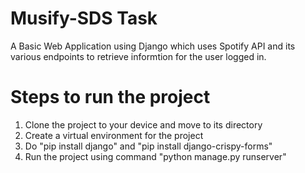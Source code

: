 # Musify-SDS Task

A Basic Web Application using Django which uses Spotify API and its various endpoints to retrieve informtion for the user logged in.


# Steps to run the project
1. Clone the project to your device and move to its directory
2. Create a virtual environment for the project
3. Do "pip install django" and "pip install django-crispy-forms"
4. Run the project using command "python manage.py runserver"
